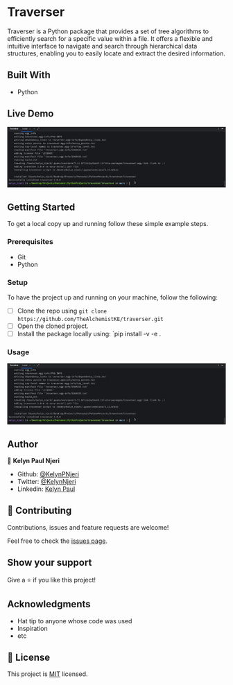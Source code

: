 # Traverser
Traverser is a Python package that provides a set of tree algorithms to efficiently search for a specific value within a file. It offers a flexible and intuitive interface to navigate and search through hierarchical data structures, enabling you to easily locate and extract the desired information.

## Built With

- Python

## Live Demo
![Running Search](./traverser.gif)


## Getting Started
To get a local copy up and running follow these simple example steps.

### Prerequisites
- Git
- Python 

### Setup
To have the project up and running on your machine, follow the following:
- [ ] Clone the repo using `git clone https://github.com/TheAlchemistKE/traverser.git`
- [ ] Open the cloned project.
- [ ] Install the package locally using: `pip install -v -e .

### Usage
![Running Search](./traverser.gif)




## Author

👤 **Kelyn Paul Njeri**

- Github: [@KelynPNjeri](https://github.com/KelynPNjeri)
- Twitter: [@KelynNjeri](https://twitter.com/kelyn-njeri)
- Linkedin: [Kelyn Paul](https://linkedin.com/kelyn-paul)


## 🤝 Contributing

Contributions, issues and feature requests are welcome!

Feel free to check the [issues page](issues/).

## Show your support

Give a ⭐️ if you like this project!

## Acknowledgments

- Hat tip to anyone whose code was used
- Inspiration
- etc

## 📝 License

This project is [MIT](lic.url) licensed.

